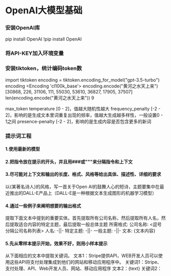 # OpenAI大模型基础

### 安装OpenAI库
pip install OpenAI
!pip install OpenAI

### 将API-KEY加入环境变量

### 安装tiktoken，统计编码token数
import tiktoken
encoding = tiktoken.encoding_for_model("gpt-3.5-turbo")
encoding
<Encoding 'cl100k_base'>
encoding.encode("黄河之水天上来")
[30868, 226, 31106, 111, 55030, 53610, 36827, 17905, 37507]
len(encoding.encode("黄河之水天上来"))
9

max_token
temperature [0 - 2]，值越大随机性越大
frequency_penalty [-2 - 2]，影响的是生成文本里词重复出现的频率，值越大生成越多样性，一般设置0 - 1之间
presence-penalty [-2 - 2]，影响的是生成内容是否包含更多的新词

### 提示词工程
#### 1.使用最新的模型
#### 2.把指令放在提示的开头，并且用###或"""来分隔指令和上下文
#### 3.尽可能对上下文和输出的长度、格式、风格等给出具体、描述性、详细的要求
以{某著名诗人}的风格，写一首关于Open AI的鼓舞人心的短诗，主题要集中在最近推出的DALL-E产品上（DALL-E是一种根据文本生成图形的机器学习模型）
#### 4.通过一些例子来阐明想要的输出格式
  提取下面文本中提到的重要实体。首先提取所有公司名称，然后提取所有人名，然后提取适合内容的特定主题，最后提取一般总体主题
  所需格式:
  公司名称: <逗号分隔公司名称列表>
  人名: -||-
  特定主题: -||-
  一般主题: -||-
  文本: {文本内容}
#### 5.先从零样本提示开始，效果不好，则用小样本提示
  从下面相应的文本中提取关键词。
  文本1：Stripe提供API，WEB开发人员可以使用这些API将支付处理集成到他们的网站和移动应用程序中。
  关键词1：Stripe、支付处理、API、Web开发人员、网站、移动应用程序
  文本2：{text}
  关键词2：

